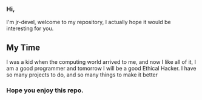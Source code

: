 ### Hi,
I'm jr-devel, welcome to my repository, I actually hope it would be interesting for you.

## My Time
I was a kid when the computing world arrived to me, and now I like all of it, I am a good programmer and tomorrow I will be a good Ethical Hacker. I have so many projects to do, and so many things to make it better

### Hope you enjoy this repo.
